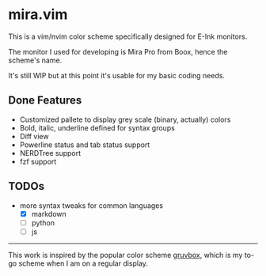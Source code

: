 # mira.vim
This is a vim/nvim color scheme specifically designed for E-Ink monitors.

The monitor I used for developing is Mira Pro from Boox, hence
the scheme's name.

It's still WIP but at this point it's usable for my basic coding needs.

## Done Features
* Customized pallete to display grey scale (binary, actually) colors
* Bold, italic, underline defined for syntax groups
* Diff view
* Powerline status and tab status support
* NERDTree support
* fzf support

## TODOs
* more syntax tweaks for common languages
  - [x] markdown
  - [ ] python
  - [ ] js

---
This work is inspired by the popular color scheme
[gruvbox](https://github.com/morhetz/gruvbox), which is my to-go scheme when I am
on a regular display.
